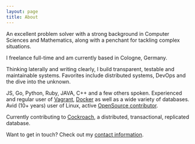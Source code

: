 ```yaml
---
layout: page
title: About
---
```


An excellent problem solver with a strong background in Computer Sciences and Mathematics, along with a penchant for tackling complex situations.

I freelance full-time and am currently based in Cologne, Germany.

Thinking laterally and writing clearly, I build transparent, testable and maintainable systems.
Favorites include distributed systems, DevOps and the dive into the unknown.

JS, Go, Python, Ruby, JAVA, C++ and a few others spoken. Experienced and regular user of [Vagrant](https://www.vagrantup.com/), [Docker](http://docker.io) as well as a wide variety of databases. Avid (10+ years) user of Linux, active [OpenSource contributor](https://github.com/tschottdorf/).

Currently contributing to [Cockroach](https://github.com/cockroachdb/cockroach/), a distributed, transactional, replicated database.

Want to get in touch? Check out my [contact information](../card).
